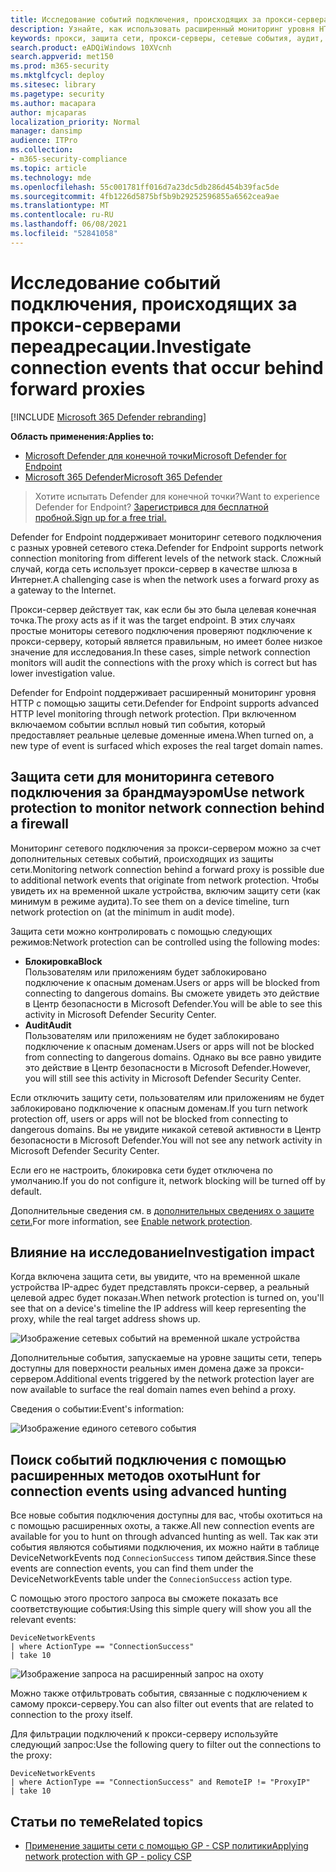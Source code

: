 ```yaml
---
title: Исследование событий подключения, происходящих за прокси-серверами переадресации.
description: Узнайте, как использовать расширенный мониторинг уровня HTTP с помощью защиты сети в Microsoft Defender для конечной точки, которая является реальной целью, а не прокси-сервером.
keywords: прокси, защита сети, прокси-серверы, сетевые события, аудит, блок, доменные имена, домен
search.product: eADQiWindows 10XVcnh
search.appverid: met150
ms.prod: m365-security
ms.mktglfcycl: deploy
ms.sitesec: library
ms.pagetype: security
ms.author: macapara
author: mjcaparas
localization_priority: Normal
manager: dansimp
audience: ITPro
ms.collection:
- m365-security-compliance
ms.topic: article
ms.technology: mde
ms.openlocfilehash: 55c001781ff016d7a23dc5db286d454b39fac5de
ms.sourcegitcommit: 4fb1226d5875bf5b9b29252596855a6562cea9ae
ms.translationtype: MT
ms.contentlocale: ru-RU
ms.lasthandoff: 06/08/2021
ms.locfileid: "52841058"
---
```

# <a name="investigate-connection-events-that-occur-behind-forward-proxies"></a><span data-ttu-id="e8388-104">Исследование событий подключения, происходящих за прокси-серверами переадресации.</span><span class="sxs-lookup"><span data-stu-id="e8388-104">Investigate connection events that occur behind forward proxies</span></span>

[!INCLUDE [Microsoft 365 Defender rebranding](../../includes/microsoft-defender.md)]

<span data-ttu-id="e8388-105">**Область применения:**</span><span class="sxs-lookup"><span data-stu-id="e8388-105">**Applies to:**</span></span>
- [<span data-ttu-id="e8388-106">Microsoft Defender для конечной точки</span><span class="sxs-lookup"><span data-stu-id="e8388-106">Microsoft Defender for Endpoint</span></span>](https://go.microsoft.com/fwlink/p/?linkid=2154037)
- [<span data-ttu-id="e8388-107">Microsoft 365 Defender</span><span class="sxs-lookup"><span data-stu-id="e8388-107">Microsoft 365 Defender</span></span>](https://go.microsoft.com/fwlink/?linkid=2118804)

> <span data-ttu-id="e8388-108">Хотите испытать Defender для конечной точки?</span><span class="sxs-lookup"><span data-stu-id="e8388-108">Want to experience Defender for Endpoint?</span></span> [<span data-ttu-id="e8388-109">Зарегистрився для бесплатной пробной.</span><span class="sxs-lookup"><span data-stu-id="e8388-109">Sign up for a free trial.</span></span>](https://www.microsoft.com/microsoft-365/windows/microsoft-defender-atp?ocid=docs-wdatp-investigatemachines-abovefoldlink)

<span data-ttu-id="e8388-110">Defender for Endpoint поддерживает мониторинг сетевого подключения с разных уровней сетевого стека.</span><span class="sxs-lookup"><span data-stu-id="e8388-110">Defender for Endpoint supports network connection monitoring from different levels of the network stack.</span></span> <span data-ttu-id="e8388-111">Сложный случай, когда сеть использует прокси-сервер в качестве шлюза в Интернет.</span><span class="sxs-lookup"><span data-stu-id="e8388-111">A challenging case is when the network uses a forward proxy as a gateway to the Internet.</span></span>

<span data-ttu-id="e8388-112">Прокси-сервер действует так, как если бы это была целевая конечная точка.</span><span class="sxs-lookup"><span data-stu-id="e8388-112">The proxy acts as if it was the target endpoint.</span></span>  <span data-ttu-id="e8388-113">В этих случаях простые мониторы сетевого подключения проверяют подключение к прокси-серверу, который является правильным, но имеет более низкое значение для исследования.</span><span class="sxs-lookup"><span data-stu-id="e8388-113">In these cases, simple network connection monitors will audit the connections with the proxy which is correct but has lower investigation value.</span></span> 

<span data-ttu-id="e8388-114">Defender for Endpoint поддерживает расширенный мониторинг уровня HTTP с помощью защиты сети.</span><span class="sxs-lookup"><span data-stu-id="e8388-114">Defender for Endpoint supports advanced HTTP level monitoring through network protection.</span></span> <span data-ttu-id="e8388-115">При включенном включаемом событии всплыл новый тип события, который предоставляет реальные целевые доменные имена.</span><span class="sxs-lookup"><span data-stu-id="e8388-115">When turned on, a new type of event is surfaced which exposes the real target domain names.</span></span>

## <a name="use-network-protection-to-monitor-network-connection-behind-a-firewall"></a><span data-ttu-id="e8388-116">Защита сети для мониторинга сетевого подключения за брандмауэром</span><span class="sxs-lookup"><span data-stu-id="e8388-116">Use network protection to monitor network connection behind a firewall</span></span>
<span data-ttu-id="e8388-117">Мониторинг сетевого подключения за прокси-сервером можно за счет дополнительных сетевых событий, происходящих из защиты сети.</span><span class="sxs-lookup"><span data-stu-id="e8388-117">Monitoring network connection behind a forward proxy is possible due to additional network events that originate from network protection.</span></span> <span data-ttu-id="e8388-118">Чтобы увидеть их на временной шкале устройства, включим защиту сети (как минимум в режиме аудита).</span><span class="sxs-lookup"><span data-stu-id="e8388-118">To see them on a device timeline, turn network protection on (at the minimum in audit mode).</span></span> 

<span data-ttu-id="e8388-119">Защита сети можно контролировать с помощью следующих режимов:</span><span class="sxs-lookup"><span data-stu-id="e8388-119">Network protection can be controlled using the following modes:</span></span>

- <span data-ttu-id="e8388-120">**Блокировка**</span><span class="sxs-lookup"><span data-stu-id="e8388-120">**Block**</span></span> <br> <span data-ttu-id="e8388-121">Пользователям или приложениям будет заблокировано подключение к опасным доменам.</span><span class="sxs-lookup"><span data-stu-id="e8388-121">Users or apps will be blocked from connecting to dangerous domains.</span></span> <span data-ttu-id="e8388-122">Вы сможете увидеть это действие в Центр безопасности в Microsoft Defender.</span><span class="sxs-lookup"><span data-stu-id="e8388-122">You will be able to see this activity in Microsoft Defender Security Center.</span></span>
- <span data-ttu-id="e8388-123">**Audit**</span><span class="sxs-lookup"><span data-stu-id="e8388-123">**Audit**</span></span> <br> <span data-ttu-id="e8388-124">Пользователям или приложениям не будет заблокировано подключение к опасным доменам.</span><span class="sxs-lookup"><span data-stu-id="e8388-124">Users or apps will not be blocked from connecting to dangerous domains.</span></span> <span data-ttu-id="e8388-125">Однако вы все равно увидите это действие в Центр безопасности в Microsoft Defender.</span><span class="sxs-lookup"><span data-stu-id="e8388-125">However, you will still see this activity in Microsoft Defender Security Center.</span></span>


<span data-ttu-id="e8388-126">Если отключить защиту сети, пользователям или приложениям не будет заблокировано подключение к опасным доменам.</span><span class="sxs-lookup"><span data-stu-id="e8388-126">If you turn network protection off, users or apps will not be blocked from connecting to dangerous domains.</span></span> <span data-ttu-id="e8388-127">Вы не увидите никакой сетевой активности в Центр безопасности в Microsoft Defender.</span><span class="sxs-lookup"><span data-stu-id="e8388-127">You will not see any network activity in Microsoft Defender Security Center.</span></span>

<span data-ttu-id="e8388-128">Если его не настроить, блокировка сети будет отключена по умолчанию.</span><span class="sxs-lookup"><span data-stu-id="e8388-128">If you do not configure it, network blocking will be turned off by default.</span></span>

<span data-ttu-id="e8388-129">Дополнительные сведения см. в [дополнительных сведениях о защите сети.](enable-network-protection.md)</span><span class="sxs-lookup"><span data-stu-id="e8388-129">For more information, see [Enable network protection](enable-network-protection.md).</span></span>

## <a name="investigation-impact"></a><span data-ttu-id="e8388-130">Влияние на исследование</span><span class="sxs-lookup"><span data-stu-id="e8388-130">Investigation impact</span></span>
<span data-ttu-id="e8388-131">Когда включена защита сети, вы увидите, что на временной шкале устройства IP-адрес будет представлять прокси-сервер, а реальный целевой адрес будет показан.</span><span class="sxs-lookup"><span data-stu-id="e8388-131">When network protection is turned on, you'll see that on a device's timeline the IP address will keep representing the proxy, while the real target address shows up.</span></span>

![Изображение сетевых событий на временной шкале устройства](images/atp-proxy-investigation.png)

<span data-ttu-id="e8388-133">Дополнительные события, запускаемые на уровне защиты сети, теперь доступны для поверхности реальных имен домена даже за прокси-сервером.</span><span class="sxs-lookup"><span data-stu-id="e8388-133">Additional events triggered by the network protection layer are now available to surface the real domain names even behind a proxy.</span></span>

<span data-ttu-id="e8388-134">Сведения о событии:</span><span class="sxs-lookup"><span data-stu-id="e8388-134">Event's information:</span></span>

![Изображение единого сетевого события](images/atp-proxy-investigation-event.png)



## <a name="hunt-for-connection-events-using-advanced-hunting"></a><span data-ttu-id="e8388-136">Поиск событий подключения с помощью расширенных методов охоты</span><span class="sxs-lookup"><span data-stu-id="e8388-136">Hunt for connection events using advanced hunting</span></span> 
<span data-ttu-id="e8388-137">Все новые события подключения доступны для вас, чтобы охотиться на с помощью расширенных охоты, а также.</span><span class="sxs-lookup"><span data-stu-id="e8388-137">All new connection events are available for you to hunt on through advanced hunting as well.</span></span> <span data-ttu-id="e8388-138">Так как эти события являются событиями подключения, их можно найти в таблице DeviceNetworkEvents под `ConnecionSuccess` типом действия.</span><span class="sxs-lookup"><span data-stu-id="e8388-138">Since these events are connection events, you can find them under the DeviceNetworkEvents table under the `ConnecionSuccess` action type.</span></span>

<span data-ttu-id="e8388-139">С помощью этого простого запроса вы сможете показать все соответствующие события:</span><span class="sxs-lookup"><span data-stu-id="e8388-139">Using this simple query will show you all the relevant events:</span></span>

```
DeviceNetworkEvents
| where ActionType == "ConnectionSuccess" 
| take 10
```

![Изображение запроса на расширенный запрос на охоту](images/atp-proxy-investigation-ah.png)

<span data-ttu-id="e8388-141">Можно также отфильтровать события, связанные с подключением к самому прокси-серверу.</span><span class="sxs-lookup"><span data-stu-id="e8388-141">You can also filter out  events that are related to connection to the proxy itself.</span></span> 

<span data-ttu-id="e8388-142">Для фильтрации подключений к прокси-серверу используйте следующий запрос:</span><span class="sxs-lookup"><span data-stu-id="e8388-142">Use the following query to filter out the connections to the proxy:</span></span>

```
DeviceNetworkEvents
| where ActionType == "ConnectionSuccess" and RemoteIP != "ProxyIP"  
| take 10
```



## <a name="related-topics"></a><span data-ttu-id="e8388-143">Статьи по теме</span><span class="sxs-lookup"><span data-stu-id="e8388-143">Related topics</span></span>
- [<span data-ttu-id="e8388-144">Применение защиты сети с помощью GP - CSP политики</span><span class="sxs-lookup"><span data-stu-id="e8388-144">Applying network protection with GP - policy CSP</span></span>](/windows/client-management/mdm/policy-csp-defender#defender-enablenetworkprotection)
